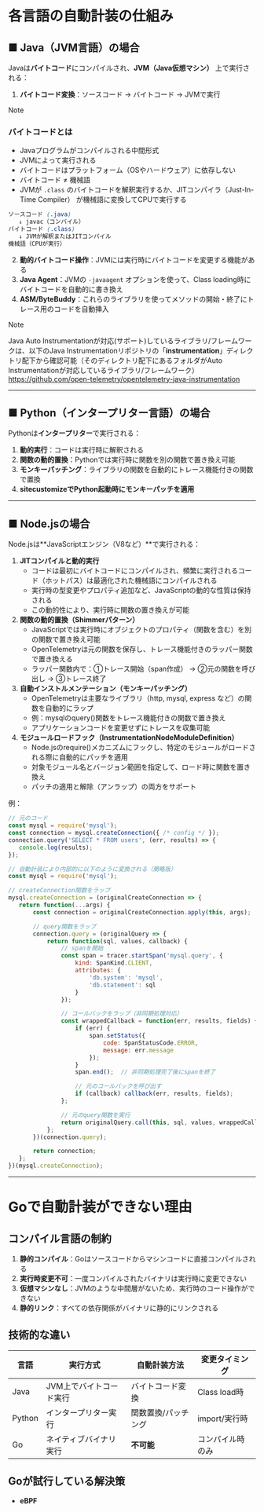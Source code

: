 # 各言語の自動計装の仕組み

## ■ Java（JVM言語）の場合
Javaは**バイトコード**にコンパイルされ、**JVM（Java仮想マシン）** 上で実行される：

1. **バイトコード変換**：ソースコード → バイトコード → JVMで実行

> [!NOTE]  
> ### バイトコードとは
> - Javaプログラムがコンパイルされる中間形式
> - JVMによって実行される
> - バイトコードはプラットフォーム（OSやハードウェア）に依存しない
> - バイトコード ≠ 機械語
> - JVMが `.class` のバイトコードを解釈実行するか、JITコンパイラ（Just-In-Time Compiler） が機械語に変換してCPUで実行する
> ```scss
> ソースコード (.java)
>    ↓ javac（コンパイル）
> バイトコード (.class)
>    ↓ JVMが解釈またはJITコンパイル
> 機械語（CPUが実行）
> ```

2. **動的バイトコード操作**：JVMには実行時にバイトコードを変更する機能がある
3. **Java Agent**：JVMの `-javaagent` オプションを使って、Class loading時にバイトコードを自動的に書き換え
4. **ASM/ByteBuddy**：これらのライブラリを使ってメソッドの開始・終了にトレース用のコードを自動挿入

> [!NOTE]  
> Java Auto Instrumentationが対応(サポート)しているライブラリ/フレームワークは、以下のJava Instrumentationリポジトリの「**instrumentation**」ディレクトリ配下から確認可能（そのディレクトリ配下にあるフォルダがAuto Instrumentationが対応しているライブラリ/フレームワーク）  
> https://github.com/open-telemetry/opentelemetry-java-instrumentation

---

## ■ Python（インタープリター言語）の場合
Pythonは**インタープリター**で実行される：

1. **動的実行**：コードは実行時に解釈される
2. **関数の動的置換**：Pythonでは実行時に関数を別の関数で置き換え可能
3. **モンキーパッチング**：ライブラリの関数を自動的にトレース機能付きの関数で置換
4. **sitecustomizeでPython起動時にモンキーパッチを適用**

---

## ■ Node.jsの場合
Node.jsは**JavaScriptエンジン（V8など）**で実行される：

1. **JITコンパイルと動的実行**
   - コードは最初にバイトコードにコンパイルされ、頻繁に実行されるコード（ホットパス）は最適化された機械語にコンパイルされる
   - 実行時の型変更やプロパティ追加など、JavaScriptの動的な性質は保持される
   - この動的性により、実行時に関数の置き換えが可能
2. **関数の動的置換（Shimmerパターン）**
   - JavaScriptでは実行時にオブジェクトのプロパティ（関数を含む）を別の関数で置き換え可能
   - OpenTelemetryは元の関数を保存し、トレース機能付きのラッパー関数で置き換える
   - ラッパー関数内で：①トレース開始（span作成） → ②元の関数を呼び出し → ③トレース終了
3. **自動インストルメンテーション（モンキーパッチング）**
   - OpenTelemetryは主要なライブラリ（http, mysql, express など）の関数を自動的にラップ
   - 例：mysqlのquery()関数をトレース機能付きの関数で置き換え
   - アプリケーションコードを変更せずにトレースを収集可能
4. **モジュールロードフック（InstrumentationNodeModuleDefinition）**
   - Node.jsのrequire()メカニズムにフックし、特定のモジュールがロードされる際に自動的にパッチを適用
   - 対象モジュール名とバージョン範囲を指定して、ロード時に関数を置き換え
   - パッチの適用と解除（アンラップ）の両方をサポート

例：
```javascript
// 元のコード
const mysql = require('mysql');
const connection = mysql.createConnection({ /* config */ });
connection.query('SELECT * FROM users', (err, results) => {
   console.log(results);
});

// 自動計装により内部的に以下のように変換される（簡略版）
const mysql = require('mysql');

// createConnection関数をラップ
mysql.createConnection = (originalCreateConnection => {
   return function(...args) {
       const connection = originalCreateConnection.apply(this, args);

       // query関数をラップ
       connection.query = (originalQuery => {
           return function(sql, values, callback) {
               // spanを開始
               const span = tracer.startSpan('mysql.query', {
                   kind: SpanKind.CLIENT,
                   attributes: {
                       'db.system': 'mysql',
                       'db.statement': sql
                   }
               });

               // コールバックをラップ（非同期処理対応）
               const wrappedCallback = function(err, results, fields) {
                   if (err) {
                       span.setStatus({
                           code: SpanStatusCode.ERROR,
                           message: err.message
                       });
                   }
                   span.end();  // 非同期処理完了後にspanを終了

                   // 元のコールバックを呼び出す
                   if (callback) callback(err, results, fields);
               };

               // 元のquery関数を実行
               return originalQuery.call(this, sql, values, wrappedCallback);
           };
       })(connection.query);

       return connection;
   };
})(mysql.createConnection);
```

---

# Goで自動計装ができない理由
## **コンパイル言語の制約**
1. **静的コンパイル**：Goはソースコードからマシンコードに直接コンパイルされる
2. **実行時変更不可**：一度コンパイルされたバイナリは実行時に変更できない
3. **仮想マシンなし**：JVMのような中間層がないため、実行時のコード操作ができない
4. **静的リンク**：すべての依存関係がバイナリに静的にリンクされる

## **技術的な違い**

| 言語 | 実行方式 | 自動計装方法 | 変更タイミング |
|------|----------|--------------|----------------|
| Java | JVM上でバイトコード実行 | バイトコード変換 | Class load時 |
| Python | インタープリター実行 | 関数置換/パッチング | import/実行時 |
| Go | ネイティブバイナリ実行 | **不可能** | コンパイル時のみ |

## **Goが試行している解決策**
- **eBPF**
